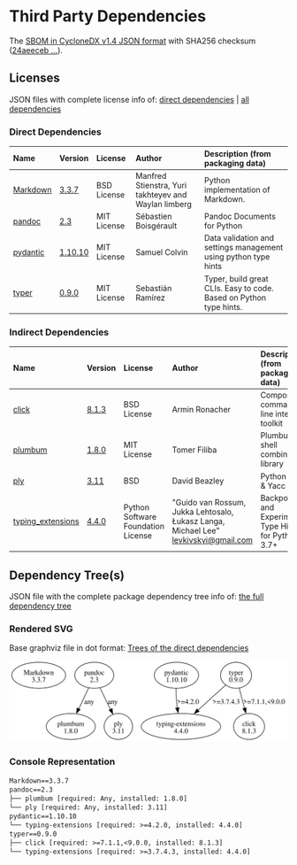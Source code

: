 # Third Party Dependencies

<!--[[[fill sbom_sha256()]]]-->
The [SBOM in CycloneDX v1.4 JSON format](https://git.sr.ht/~sthagen/gengive/blob/default/sbom/cdx.json) with SHA256 checksum ([24aeeceb ...](https://git.sr.ht/~sthagen/gengive/blob/default/sbom/cdx.json.sha256 "sha256:24aeecebb1b2d2cf22ecaadb8b2d7b800b7fb125cc89197b635ddd45e8138c3e")).
<!--[[[end]]] (checksum: 8a1269e3180a4827083506f248beb454)-->
## Licenses 

JSON files with complete license info of: [direct dependencies](direct-dependency-licenses.json) | [all dependencies](all-dependency-licenses.json)

### Direct Dependencies

<!--[[[fill direct_dependencies_table()]]]-->
| Name                                                               | Version                                               | License     | Author                                               | Description (from packaging data)                                  |
|:-------------------------------------------------------------------|:------------------------------------------------------|:------------|:-----------------------------------------------------|:-------------------------------------------------------------------|
| [Markdown](https://Python-Markdown.github.io/)                     | [3.3.7](https://pypi.org/project/Markdown/3.3.7/)     | BSD License | Manfred Stienstra, Yuri takhteyev and Waylan limberg | Python implementation of Markdown.                                 |
| [pandoc](https://github.com/boisgera/pandoc/blob/master/README.md) | [2.3](https://pypi.org/project/pandoc/2.3/)           | MIT License | Sébastien Boisgérault                                | Pandoc Documents for Python                                        |
| [pydantic](https://github.com/pydantic/pydantic)                   | [1.10.10](https://pypi.org/project/pydantic/1.10.10/) | MIT License | Samuel Colvin                                        | Data validation and settings management using python type hints    |
| [typer](https://github.com/tiangolo/typer)                         | [0.9.0](https://pypi.org/project/typer/0.9.0/)        | MIT License | Sebastián Ramírez                                    | Typer, build great CLIs. Easy to code. Based on Python type hints. |
<!--[[[end]]] (checksum: d11268246f3d82c39f189dabac81d8c6)-->

### Indirect Dependencies

<!--[[[fill indirect_dependencies_table()]]]-->
| Name                                                             | Version                                                    | License                            | Author                                                                                | Description (from packaging data)                      |
|:-----------------------------------------------------------------|:-----------------------------------------------------------|:-----------------------------------|:--------------------------------------------------------------------------------------|:-------------------------------------------------------|
| [click](https://palletsprojects.com/p/click/)                    | [8.1.3](https://pypi.org/project/click/8.1.3/)             | BSD License                        | Armin Ronacher                                                                        | Composable command line interface toolkit              |
| [plumbum](https://plumbum.readthedocs.io)                        | [1.8.0](https://pypi.org/project/plumbum/1.8.0/)           | MIT License                        | Tomer Filiba                                                                          | Plumbum: shell combinators library                     |
| [ply](http://www.dabeaz.com/ply/)                                | [3.11](https://pypi.org/project/ply/3.11/)                 | BSD                                | David Beazley                                                                         | Python Lex & Yacc                                      |
| [typing_extensions](https://github.com/python/typing_extensions) | [4.4.0](https://pypi.org/project/typing_extensions/4.4.0/) | Python Software Foundation License | "Guido van Rossum, Jukka Lehtosalo, Łukasz Langa, Michael Lee" <levkivskyi@gmail.com> | Backported and Experimental Type Hints for Python 3.7+ |
<!--[[[end]]] (checksum: 41140480856314620a18a0004f788c89)-->

## Dependency Tree(s)

JSON file with the complete package dependency tree info of: [the full dependency tree](package-dependency-tree.json)

### Rendered SVG

Base graphviz file in dot format: [Trees of the direct dependencies](package-dependency-tree.dot.txt)

<img src="./package-dependency-tree.svg" alt="Trees of the direct dependencies" title="Trees of the direct dependencies"/>

### Console Representation

<!--[[[fill dependency_tree_console_text()]]]-->
````console
Markdown==3.3.7
pandoc==2.3
├── plumbum [required: Any, installed: 1.8.0]
└── ply [required: Any, installed: 3.11]
pydantic==1.10.10
└── typing-extensions [required: >=4.2.0, installed: 4.4.0]
typer==0.9.0
├── click [required: >=7.1.1,<9.0.0, installed: 8.1.3]
└── typing-extensions [required: >=3.7.4.3, installed: 4.4.0]
````
<!--[[[end]]] (checksum: 29c5b630b4a2f57e628eee7b5531c9e4)-->
